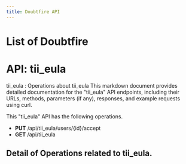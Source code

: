 ```yaml
---
title: Doubtfire API 
---
```


# List of Doubtfire 

# API: tii_eula
tii_eula : Operations about tii_eula
This markdown document provides detailed documentation for the "tii_eula" API endpoints, including their URLs, methods, parameters (if any), responses, and example requests using curl.

This "tii_eula" API has the following operations.
- **PUT** /api/tii_eula/users/{id}/accept
- **GET** /api/tii_eula


## Detail of Operations related to tii_eula.